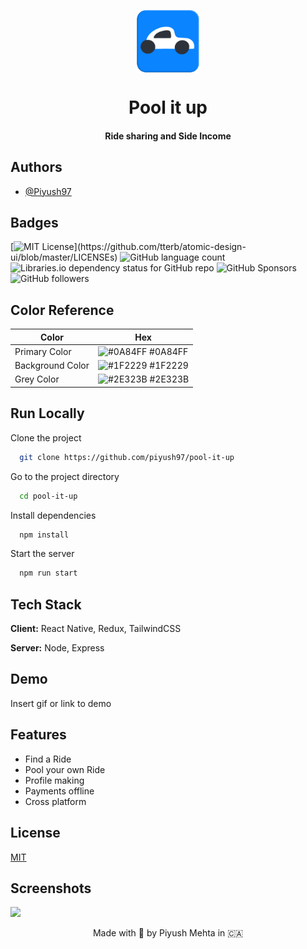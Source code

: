<p align="center"><img width="100" src="./assets/icon.png" align="center"/>
<h1 align="center">Pool it up <h4 align="center">Ride sharing and Side Income </h4>
</h1>
</p>


## Authors

- [@Piyush97](https://www.github.com/piyush97)


## Badges

[![MIT License](https://img.shields.io/apm/l/atomic-design-ui.svg?)](https://github.com/tterb/atomic-design-ui/blob/master/LICENSEs)
![GitHub language count](https://img.shields.io/github/languages/count/piyush97/pool-it-up)
![Libraries.io dependency status for GitHub repo](https://img.shields.io/librariesio/github/piyush97/pool-it-up)
![GitHub Sponsors](https://img.shields.io/github/sponsors/piyush97)
![GitHub followers](https://img.shields.io/github/followers/piyush97)

## Color Reference

| Color             | Hex                                                                |
| ----------------- | ------------------------------------------------------------------ |
| Primary Color | ![#0A84FF](https://via.placeholder.com/10/0A84FF?text=+) #0A84FF |
| Background Color | ![#1F2229](https://via.placeholder.com/10/1F2229?text=+) #1F2229 |
| Grey Color | ![#2E323B](https://via.placeholder.com/10/2E323B?text=+) #2E323B |


## Run Locally

Clone the project

```bash
  git clone https://github.com/piyush97/pool-it-up
```

Go to the project directory

```bash
  cd pool-it-up
```

Install dependencies

```bash
  npm install
```

Start the server

```bash
  npm run start
```


## Tech Stack

**Client:** React Native, Redux, TailwindCSS

**Server:** Node, Express


## Demo

Insert gif or link to demo


## Features

- Find a Ride
- Pool your own Ride
- Profile making
- Payments offline
- Cross platform


## License

[MIT](https://choosealicense.com/licenses/mit/)


## Screenshots

<img src="https://i.ibb.co/c1d5BcS/Untitled-1.jpg" width="2000"/>


<p align="center"> Made with 💙 by Piyush Mehta in 🇨🇦 </p>
